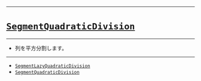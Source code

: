 _____

# [`SegmentQuadraticDivision`](https://github.com/titan-23/Library_py/blob/main/DataStructures/SegmentQuadraticDivision)

_____

- 列を平方分割します。

_____

- [`SegmentLazyQuadraticDivision`](./SegmentLazyQuadraticDivision.md)
- [`SegmentQuadraticDivision`](./SegmentQuadraticDivision.md)

